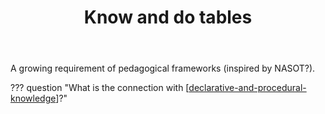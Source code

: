 ﻿---
backlinks:
- title: 'Teaching '
  url: /sense/Teaching/teaching.html
- title: CSER MiS - Getting started module
  url: /sense/Teaching/Mathematics/cser-mooc/cser-getting-started.html
tags: teaching
title: Know and do tables
type: note
---
A growing requirement of pedagogical frameworks (inspired by NASOT?).

??? question "What is the connection with [[declarative-and-procedural-knowledge]]?"

[//begin]: # "Autogenerated link references for markdown compatibility"
[declarative-and-procedural-knowledge]: ../concepts/declarative-and-procedural-knowledge "Declarative and procedural knowledge"
[//end]: # "Autogenerated link references"